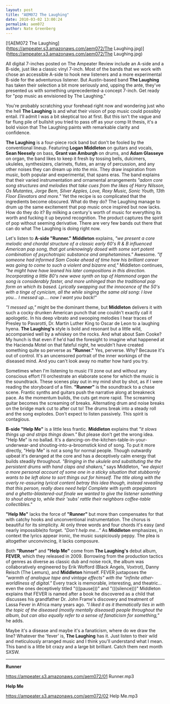 ```yaml
---
layout: post
title: "AEM072 The Laughing"
date: 2010-03-02 13:00:24
permalink: aem072
author: Nate Greenberg
---
```

[![AEM072 The Laughing](https://ampeater.s3.amazonaws.com/aem072/The Laughing.jpg)](https://ampeater.s3.amazonaws.com/aem072/The Laughing.jpg)

All digital 7-inches posted on The Ampeater Review include an A-side and a B-side, just like a classic vinyl 7-inch. Most of the bands that we work with chose an accessible A-side to hook new listeners and a more experimental B-side for the adventurous listener. But Austin-based band **The Laughing** has taken their selection a bit more seriously and, upping the ante, they've presented us with something unprecedented-a concept 7-inch. Get ready for "pop music as envisioned by The Laughing."

<!-- more -->

You're probably scratching your forehead right now and wondering just who the hell **The Laughing** is and what their vision of pop music could possibly entail. I'll admit I was a bit skeptical too at first. But this isn't the vague and far flung pile of bullshit you tried to pass off as your comp lit thesis, it's a bold vision that The Laughing paints with remarkable clarity and confidence.

**The Laughing** is a four-piece rock band but don't be fooled by the conventional lineup. Featuring **Logan Middleton** on guitars and vocals, **Sean Neesely** on bass, **Grant van Amburgh** on drums, and **Adam Glasseye** on organ, the band likes to keep it fresh by tossing bells, dulcimers, ukuleles, synthesizers, clarinets, flutes, an array of percussion, and any other noises they can dream up into the mix. They draw inspiration from music, both popular and experimental, that spans eras. The band explains that their varied instrumentation and ornamental arrangements _"adorn core song structures and melodies that take cues from the likes of Harry Nilsson, Os Mutantes, Jorge Bem, Silver Apples, Love, Roxy Music, Sonic Youth, 13th Floor Elevators and more."_ Yet the recipe is so complicated that the ingredients become obscured. What do they do? The Laughing manage to drum up the same excitement that pop music once inspired but now lacks. How do they do it? By milking a century's worth of music for everything its worth and fucking it up beyond recognition. The product captures the spirit of pop without seeming derivative. There are very few bands out there that can do what The Laughing is doing right now.

Let's listen to **A-side "Runner."** **Middleton** explains, _"we present a core melodic and chordal structure of a classic early 60's R & B influenced American pop song, that got unknowingly dosed with some sort potent combination of psychotropic substance and amphetamines."_ Awesome. _"If someone had informed Sam Cooke ahead of time how his brilliant career was going to come to such a violent and bizarre end,"_ Middleton continues, _"he might have have leaned his later compositions in this direction. Incorporating a little 80's new wave synth on top of Hammond organ the song is considerably faster, and more unhinged than the traditional pop form on which its based. Lyrically swapping out the innocence of the 50's with a tinge of cynicism, all the while singing the same old song: I love you... I messed up.... now I want you back!"_

_"I messed up,"_ might be the dominant theme, but **Middleton** delivers it with such a cocky drunken American punch that one couldn't exactly call it apologetic. In his deep vibrato and swooping melodies I hear traces of Presley to Pavarotti, Dr. Martin Luther King to Oscar de Leon to a laughing hyena. **The Laughing's** style is bold and resonant but a little wild, accompanied well by a whiskey on the rocks. And what about Sam Cooke? My hunch is that even if he'd had the foresight to imagine what happened at the Hacienda Motel on that fateful night, he wouldn't have created something quite so perverse as **"Runner."** Yes, perverse. Why? Because it's out of control. It's an uncensored portrait of the inner workings of the diseased mind. And you can't look away no matter how hard you try.

Sometimes when I'm listening to music I'll zone out and without any conscious effort I'll orchestrate an elaborate scene for which the music is the soundtrack. These scenes play out in my mind shot by shot, as if I were reading the storyboard of a film. **"Runner"** is the soundtrack to a chase scene. Frantic synths and guitars push the narrative along at breakneck pace. As the momentum builds, the cuts get more rapid. The screaming guitar becomes the screaming of breaks. Alternating drum and noise breaks on the bridge mark cut to after cut to! The drums break into a steady roll and the song explodes. Don't expect to listen passively. This spirit is contagious.

**B-side "Help Me"** is a little less frantic. **Middleton** explains that _"it slows things up and strips things down."_ But please don't get the wrong idea. "Help Me" is no ballad. It's a dancing-on-the-kitchen-table-in-your-underwear-and shouting-into-a-broomstick kind of song. To put it more directly, "Help Me" is not a song for normal people. Though outwardly upbeat it's deranged at the core and has a deceptively calm energy that builds steadily throughout. _"Bringing in the ukulele and substituting the the persistent drums with hand claps and shakers,"_ says Middleton, _"we depict a more personal account of some one in a sticky situation that stubbornly wants to be left alone to sort things out for himself. The title along with the overly re-assuring lyrical content betray this idea though, instead revealing that this person, really does need help! Complete with synth arpegiators and a ghetto-blastered-out finale we wanted to give the listener something to shout along to, while their 'subs' rattle their neighbors coffee-table collectibles."_

**"Help Me"** lacks the force of **"Runner"** but more than compensates for that with catchy hooks and unconventional instrumentation. The chorus is beautiful for its simplicity. At only three words and four chords it's easy (and nearly impossible)to forget. _"Don't help me..."_ As **Middleton** emphasizes, in context the lyrics appear ironic, the music suspiciously peppy. The plea is altogether unconvincing, it lacks composure.

Both **"Runner"** and **"Help Me"** come from **The Laughing's** debut album, **FEVER**, which they released in 2009. Borrowing from the production tactics of genres as diverse as classic dub and noise rock, the album was collaboratively engineered by Erik Wofford (Black Angels, Voxtrot), Danny Reisch (The Lemurs), and **Middleton** himself. FEVER juxtaposes the _"warmth of analogue tape and vintage effects" with the "infinite other-worldliness of digital."_ Every track is memorable, interesting, and theatric... even the ones deceptively titled "(((pause)))" and "(((silence)))" Middleton explains that FEVER is named after a book he discovered as a child that discusses his grandfather Dr. John Frame's discovery and treatment of Lassa Fever in Africa many years ago. _"I liked it as it thematically ties in with the topic of the diseased (mostly mentally diseased) people throughout the album, but can also equally refer to a sense of fanaticism for something,"_ he adds.

Maybe it's a disease and maybe it's a fanaticism, where do we draw the line? Whatever the 'fever' is, **The Laughing** has it. Just listen to their wild and meticulously arranged music and I think you'll understand what I mean. This band is a little bit crazy and a large bit brilliant. Catch them next month SXSW.

---

**Runner**

https://ampeater.s3.amazonaws.com/aem072/01 Runner.mp3

**Help Me**

https://ampeater.s3.amazonaws.com/aem072/02 Help Me.mp3

